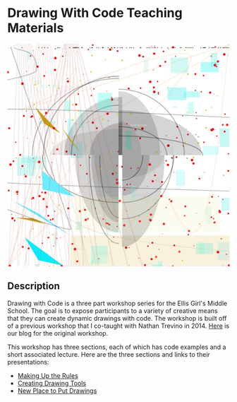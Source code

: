 Drawing With Code Teaching Materials
==========

![Screenshot](https://github.com/crecord/DrawingWithCodeTeachingMaterials/blob/master/codeDrawing.jpg)

Description
-----------

Drawing with Code is a three part workshop series for the Ellis Girl's Middle School. The goal is to expose participants to a variety of creative means that they can create dynamic drawings with code. The workshop is built off of a previous workshop that I co-taught with Nathan Trevino in 2014. [Here](https://drawingwithcode.wordpress.com/) is our blog for the original workshop.     

This workshop has three sections, each of which has code examples and a short associated lecture.
Here are the three sections and links to their presentations:

- [Making Up the Rules](https://docs.google.com/presentation/d/11A_o4ZeLW4Lio-Or5V-u6i7VZb-MqvGnvf-Xqg2UFe8/edit#slide=id.p)
- [Creating Drawing Tools](https://docs.google.com/presentation/d/1yZ2y6CMoQTG8NXsO3ycpOj3au3WZLn64MLY1CIl8x5A/edit#slide=id.p)
- [New Place to Put Drawings](https://docs.google.com/presentation/d/1YGfHBW2ac4x4oEJGHDV2sS8l7cAtSGOep68Mu2kcD6E/edit?pli=1#slide=id.p) 


